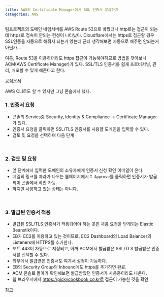 ```yaml
---
title: AWS의 Certificate Manager에서 SSL 인증서 발급하기
categories: AWS
---
```


팀프로젝트의 도메인 네임서버를 AWS Route 53으로 바꿨더니 http로는 접근이 되는데 https로 접속이 안되는 현성이 나타났다.
Cloudflare에서는 https로 접근할 경우 SSL인증을 자동으로 해줘서 되는거 였는데
근데 생각해보면 자동으로 해주면 안되는거 아닌가...
  
여튼, Route 53을 이용하더라도 https 접근이 가능해야하므로 방법을 찾아보니 ACM(AWS Certificate Manager)가 있다. SSL/TLS 인증서를 쉽게 프로비저닝, 관리, 배포할 수 있게 해준다고 한다.

[공식문서](http://docs.aws.amazon.com/ko_kr/acm/latest/userguide/acm-overview.html)

AWS CLI로도 할 수 있지만 그냥 콘솔에서 했다.
<br>

### 1. 인증서 요청

- 콘솔의 Servies중 Security, Identity & Compliance -> Certificate Manager가 있다.
- 인증서 요청을 클릭하면 SSL/TLS 인증서를 사용할 도메인을 입력할 수 있다.
- 검토 및 요청을 선택하여 다음 단계

<br>

### 2. 검토 및 요청

- 앞 단계에서 입력한 도메인의 소유자에게 인증서 신청 확인 이메일이 온다.
- 메일의 링크를 따라가 나오는 웹페이지에서 `I Approve`를 클릭하면 인증서가 발급되며 콘솔에서 확인 가능.
- 하지만 사용하고 있는 상태는 아니다.

<br>

### 3. 발급된 인증서 적용

- 발급된 SSL/TLS 인증서가 적용되어야 하는 곳은 처음 요청을 받게되는 Elastic Beanstlk이다.
- EB가 EC2를 이용하고 있는 것이므로, EC2 Dashboard의 Load Balancer의 Listeners에 HTTPS를 추가한다.
- 포트 443이 자동으로 지정되고, 아까 ACM에서 발급받은 SSL/TLS 발급받은 인증서를 선택할 수 있다.
- 외부에서 발급받은 인증서도 여기서 설정이 가능하다.
- EB의 Security Group의 Inbound에도 https를 추가하면 완료.
- ACM 콘솔로 돌아가 확인해보면 발급받았던 인증서가 사용중이라도 나온다.
- 웹 브라우저에서 https://pickycookbook.co.kr로 접근이 가능한 것을 확인


[참고](http://interconnection.tistory.com/21)


